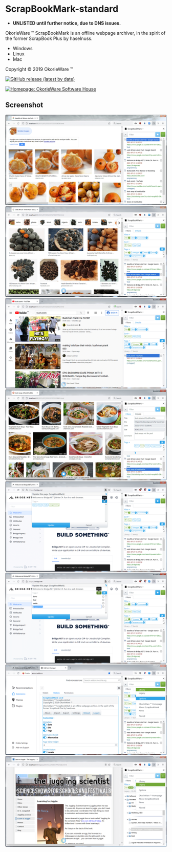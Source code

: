 # ScrapBookMark-standard

 - **UNLISTED until further notice, due to DNS issues.**

OkorieWare ™ ScrapBookMark is an offline webpage archiver, in the spirit of the former ScrapBook Plus by haselnuss.

 - Windows
 - Linux
 - Mac

Copyright © 2019 OkorieWare ™

[![GitHub release (latest by date)](https://img.shields.io/github/v/release/OkorieWare/ScrapBookMark-standard)](https://github.com/OkorieWare/ScrapBookMark-standard/releases/latest)

[![Homepage: OkorieWare Software House](https://img.shields.io/badge/homepage-OkorieWare%20Software%20House-orange)](https://okorieware.ga/scrapbookmark/)


## Screenshot

![Alt text](/screenshot/screenshot-scrapbookmark-1.png?raw=true)
![Alt text](/screenshot/screenshot-scrapbookmark-2.png?raw=true)
![Alt text](/screenshot/screenshot-scrapbookmark-3.png?raw=true)
![Alt text](/screenshot/screenshot-scrapbookmark-4.png?raw=true)
![Alt text](/screenshot/screenshot-scrapbookmark-5.png?raw=true)
![Alt text](/screenshot/screenshot-scrapbookmark-6.png?raw=true)
![Alt text](/screenshot/screenshot-scrapbookmark-7.png?raw=true)
![Alt text](/screenshot/screenshot-scrapbookmark-8.png?raw=true)
